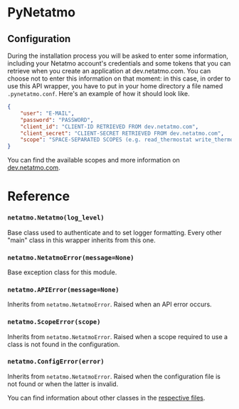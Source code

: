 # PyNetatmo

## Configuration
During the installation process you will be asked to enter some information, including your Netatmo account's credentials and some tokens that you can retrieve when you create an application at dev.netatmo.com.
You can choose not to enter this information on that moment: in this case, in order to use this API wrapper, you have to put in your home directory a file named `.pynetatmo.conf`. Here's an example of how it should look like.
``` json
{
    "user": "E-MAIL",
    "password": "PASSWORD",
    "client_id": "CLIENT-ID RETRIEVED FROM dev.netatmo.com",
    "client_secret": "CLIENT-SECRET RETRIEVED FROM dev.netatmo.com",
    "scope": "SPACE-SEPARATED SCOPES (e.g. read_thermostat write_thermostat')"
}
```
You can find the available scopes and more information on [dev.netatmo.com](https://dev.netatmo.com/dev/resources/technical/reference/smarthomeapi).

# Reference

### `netatmo.Netatmo(log_level)`
Base class used to authenticate and to set logger formatting. Every other "main" class in this wrapper inherits from this one.

### `netatmo.NetatmoError(message=None)`
Base exception class for this module.

### `netatmo.APIError(message=None)`
Inherits from `netatmo.NetatmoError`. Raised when an API error occurs.

### `netatmo.ScopeError(scope)`
Inherits from `netatmo.NetatmoError`. Raised when a scope required to use a class is not found in the configuration.

### `netatmo.ConfigError(error)`
Inherits from `netatmo.NetatmoError`. Raised when the configuration file is not found or when the latter is invalid.

You can find information about other classes in the [respective files](https://github.com/fabiocody/PyNetatmo/tree/master/docs).
